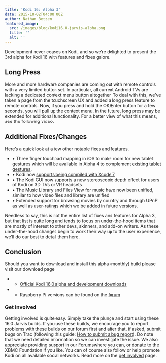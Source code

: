```yaml
---
title: 'Kodi 16: Alpha 3'
date: 2015-10-02T04:00:00Z
author: Nathan Betzen
featured_image:
  src: /images/blog/kodi16.0-jarvis-alpha.png
  title: ''
  alt: ''
---
```

Development never ceases on Kodi, and so we’re delighted to present the 3rd alpha for Kodi 16 with features and fixes galore.

 Long Press
----------

 More and more hardware companies are coming out with remote controls with a very limited button set. In particular, all current Android TVs are lacking a dedicated context menu button altogether. To deal with this, we’ve taken a page from the touchscreen UX and added a long press feature to remote controls. Now, if you press and hold the OK/Enter button for a few seconds, you will pull up the context menu. In the future, long press may be extended for additional functionality. For a better view of what this means, see the following video.

  Additional Fixes/Changes
------------------------

 Here’s a quick look at a few other notable fixes and features.

 
 * • Three finger touchpad mapping in iOS to make room for new tablet gestures which will be available in Alpha 4 to complement [existing tablet gestures](https://kodi.wiki/view/Touch_controls).
 * • Kodi now [supports being compiled with Xcode 7](https://github.com/xbmc/xbmc/blob/master/docs/README.ios)
 * • The Kodi GUI now supports a new stereoscopic depth effect for users of Kodi on 3D TVs or VR headsets
 * • The Music Library and Files View for music have now been unified, similar to how video files and library are unified
 * • Extended support for browsing movies by country and through UPnP as well as user-ratings which we be added in future versions.
 
  Needless to say, this is not the entire list of fixes and features for Alpha 3, but that list is quite long and tends to focus on under-the-hood items that are mostly of interest to other devs, skinners, and add-on writers. As these under-the-hood changes begin to work their way up to the user experience, we’ll do our best to detail them here.

 Conclusion
----------

 Should you want to download and install this alpha (monthly) build please visit our download page.

 
 * * [Official Kodi 16.0 alpha and development downloads](/download)
 * * Raspberry Pi versions can be found on the [forum](https://forum.kodi.tv/forumdisplay.php?fid=166)
 
 ### Get involved

 Getting involved is quite easy. Simply take the plunge and start using these 16.0 Jarvis builds. If you use these builds, we encourage you to report problems with these builds on our forum first and after that, if asked, submit bugs on Trac (following this guide: [How to submit a bug report](https://kodi.wiki/view/HOW-TO:Submit_a_bug_report)). Do note that we need detailed information so we can investigate the issue. We also appreciate providing support in our [Forums](https://forum.kodi.tv/ "Kodi Forums")where you can, or [donate](/contribute/donate "XBMC Foundation Donations") to the XBMC Foundation if you like. You can of course also follow or help promote Kodi on all available social networks. Read more on the [get involved](/get-involved) page.

  